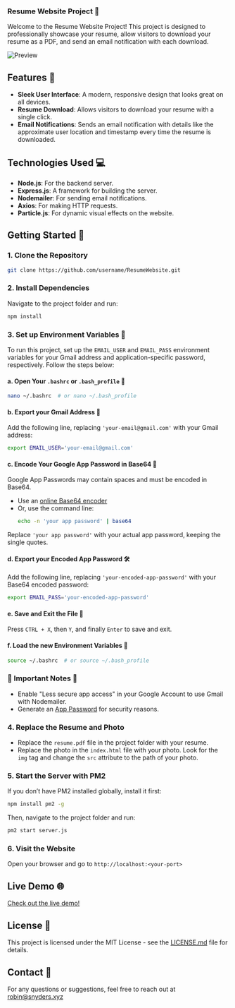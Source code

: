### Resume Website Project 🌟

Welcome to the Resume Website Project! This project is designed to professionally showcase your resume, allow visitors to download your resume as a PDF, and send an email notification with each download.

![Preview](https://i.imgur.com/cBQ1MFo.png)


## Features 🚀

- **Sleek User Interface**: A modern, responsive design that looks great on all devices.
- **Resume Download**: Allows visitors to download your resume with a single click.
- **Email Notifications**: Sends an email notification with details like the approximate user location and timestamp every time the resume is downloaded.

## Technologies Used 💻

- **Node.js**: For the backend server.
- **Express.js**: A framework for building the server.
- **Nodemailer**: For sending email notifications.
- **Axios**: For making HTTP requests.
- **Particle.js**: For dynamic visual effects on the website.

## Getting Started 🏁

### 1. Clone the Repository
```sh
git clone https://github.com/username/ResumeWebsite.git
```

### 2. Install Dependencies
Navigate to the project folder and run:
```sh
npm install
```

### 3. Set up Environment Variables 🌿

To run this project, set up the `EMAIL_USER` and `EMAIL_PASS` environment variables for your Gmail address and application-specific password, respectively. Follow the steps below:

#### a. Open Your `.bashrc` or `.bash_profile` 📂
```sh
nano ~/.bashrc  # or nano ~/.bash_profile
```

#### b. Export your Gmail Address 📧
Add the following line, replacing `'your-email@gmail.com'` with your Gmail address:
```sh
export EMAIL_USER='your-email@gmail.com'
```

#### c. Encode Your Google App Password in Base64 🔐
Google App Passwords may contain spaces and must be encoded in Base64. 

- Use an [online Base64 encoder](https://www.base64encode.org/)
- Or, use the command line:
  ```sh
  echo -n 'your app password' | base64
  ```
Replace `'your app password'` with your actual app password, keeping the single quotes.

#### d. Export your Encoded App Password 🛠
Add the following line, replacing `'your-encoded-app-password'` with your Base64 encoded password:
```sh
export EMAIL_PASS='your-encoded-app-password'
```

#### e. Save and Exit the File 💾
Press `CTRL + X`, then `Y`, and finally `Enter` to save and exit.

#### f. Load the new Environment Variables 🔄
```sh
source ~/.bashrc  # or source ~/.bash_profile
```

### 🛑 Important Notes 🛑
- Enable "Less secure app access" in your Google Account to use Gmail with Nodemailer.
- Generate an [App Password](https://myaccount.google.com/apppasswords) for security reasons.

### 4. Replace the Resume and Photo
- Replace the `resume.pdf` file in the project folder with your resume.
- Replace the photo in the `index.html` file with your photo. Look for the `img` tag and change the `src` attribute to the path of your photo.

### 5. Start the Server with PM2
If you don’t have PM2 installed globally, install it first:
```sh
npm install pm2 -g
```
Then, navigate to the project folder and run:
```sh
pm2 start server.js
```

### 6. Visit the Website
Open your browser and go to `http://localhost:<your-port>`

## Live Demo 🌐

[Check out the live demo!](<https://snyders.xyz>)

## License 📄

This project is licensed under the MIT License - see the [LICENSE.md](LICENSE.md) file for details.

## Contact 📧

For any questions or suggestions, feel free to reach out at <robin@snyders.xyz>
